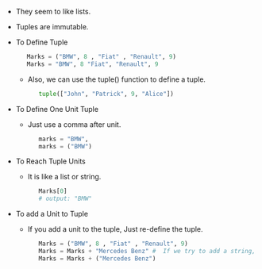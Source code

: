 - They seem to like lists.
- Tuples are immutable.

- To Define Tuple
   ```python
      Marks = ("BMW", 8 , "Fiat" , "Renault", 9)
      Marks = "BMW", 8 "Fiat", "Renault", 9
   ```
   - Also, we can use the tuple() function to define a tuple.
      ```python
         tuple(["John", "Patrick", 9, "Alice"])
      ```

- To Define One Unit Tuple
   - Just use a comma after unit.
      ```python
         marks = "BMW",
         marks = ("BMW")
      ```
- To Reach Tuple Units
   - It is like a list or string.
      ```python
         Marks[0]
         # output: "BMW"
      ```
- To add a Unit to Tuple
   - If you add a unit to the tuple, Just re-define the tuple.
      ```python
         Marks = ("BMW", 8 , "Fiat" , "Renault", 9)
         Marks = Marks + "Mercedes Benz" #  If we try to add a string, we will get an error. Because just we can add a tuple type units.
         Marks = Marks + ("Mercedes Benz")
      ```
